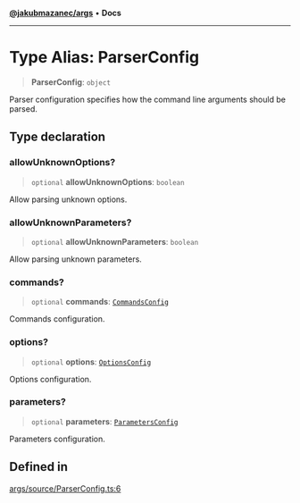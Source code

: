 [**@jakubmazanec/args**](../README.md) • **Docs**

---

# Type Alias: ParserConfig

> **ParserConfig**: `object`

Parser configuration specifies how the command line arguments should be parsed.

## Type declaration

### allowUnknownOptions?

> `optional` **allowUnknownOptions**: `boolean`

Allow parsing unknown options.

### allowUnknownParameters?

> `optional` **allowUnknownParameters**: `boolean`

Allow parsing unknown parameters.

### commands?

> `optional` **commands**: [`CommandsConfig`](CommandsConfig.md)

Commands configuration.

### options?

> `optional` **options**: [`OptionsConfig`](OptionsConfig.md)

Options configuration.

### parameters?

> `optional` **parameters**: [`ParametersConfig`](ParametersConfig.md)

Parameters configuration.

## Defined in

[args/source/ParserConfig.ts:6](https://github.com/jakubmazanec/tools/blob/863f04cbbb9368fd023f0309084819aa9247d808/packages/args/source/ParserConfig.ts#L6)
